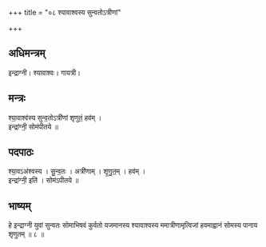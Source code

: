 +++
title = "०८ श्यावाश्वस्य सुन्वतोऽत्रीणां"

+++
## अधिमन्त्रम्
इन्द्राग्नी। श्यावाश्वः। गायत्री।

## मन्त्रः
श्या॒वाश्व॑स्य सुन्व॒तोऽत्री॑णां शृणुतं॒ हव॑म् ।  
इन्द्रा॑ग्नी॒ सोम॑पीतये ॥

## पदपाठः
श्या॒वऽअ॑श्वस्य । सु॒न्व॒तः । अत्री॑णाम् । शृ॒णु॒त॒म् । हव॑म् ।  
इन्द्रा॑ग्नी॒ इति॑ । सोम॑ऽपीतये ॥

## भाष्यम्
हे इन्द्राग्नी युवां सुन्वतः सोमाभिषवं कुर्वतो यजमानस्य श्यावाश्वस्य ममात्रीणामृत्विजां हवमाह्वानं सोमस्य पानाय शृणुतम् ॥ ८ ॥